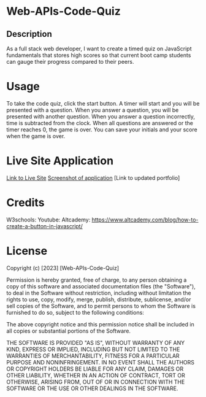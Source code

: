 # Web-APIs-Code-Quiz

## Description
As a full stack web developer, I want to create a timed quiz on JavaScript fundamentals that stores high scores so that current boot camp students can gauge their progress compared to their peers.

# Usage
To take the code quiz, click the start button.  A timer will start and you will be presented with a question.  When you answer a question, you will be  presented with another question.  When you answer a question incorrectly, time is subtracted from the clock.  When all questions are answered or the timer reaches 0, the game is over.   You can save your initials and your score when the game is over.

# Live Site Application
[Link to Live Site](https://mcalvario.github.io/Web-APIs-Code-Quiz/)
[Screenshot of application]()
[Link to updated portfolio]

# Credits
W3schools:
Youtube:
Altcademy:  https://www.altcademy.com/blog/how-to-create-a-button-in-javascript/

# License

Copyright (c) [2023] [Web-APIs-Code-Quiz]

Permission is hereby granted, free of charge, to any person obtaining a copy
of this software and associated documentation files (the "Software"), to deal
in the Software without restriction, including without limitation the rights
to use, copy, modify, merge, publish, distribute, sublicense, and/or sell
copies of the Software, and to permit persons to whom the Software is
furnished to do so, subject to the following conditions:

The above copyright notice and this permission notice shall be included in all
copies or substantial portions of the Software.

THE SOFTWARE IS PROVIDED "AS IS", WITHOUT WARRANTY OF ANY KIND, EXPRESS OR
IMPLIED, INCLUDING BUT NOT LIMITED TO THE WARRANTIES OF MERCHANTABILITY,
FITNESS FOR A PARTICULAR PURPOSE AND NONINFRINGEMENT. IN NO EVENT SHALL THE
AUTHORS OR COPYRIGHT HOLDERS BE LIABLE FOR ANY CLAIM, DAMAGES OR OTHER
LIABILITY, WHETHER IN AN ACTION OF CONTRACT, TORT OR OTHERWISE, ARISING FROM,
OUT OF OR IN CONNECTION WITH THE SOFTWARE OR THE USE OR OTHER DEALINGS IN THE
SOFTWARE.
